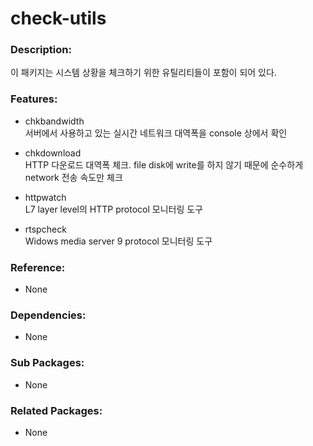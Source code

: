 # check-utils

### Description:

이 패키지는 시스템 상황을 체크하기 위한 유틸리티들이 포함이 되어 있다.

### Features:

* chkbandwidth  
  서버에서 사용하고 있는 실시간 네트워크 대역폭을 console 상에서 확인

* chkdownload  
  HTTP 다운로드 대역폭 체크. file disk에 write를 하지 않기 때문에 순수하게 network 전송 속도만 체크

* httpwatch  
  L7 layer level의 HTTP protocol 모니터링 도구

* rtspcheck  
  Widows media server 9 protocol 모니터링 도구

### Reference:
* None

### Dependencies:
* None

### Sub Packages:
* None

### Related Packages:
* None